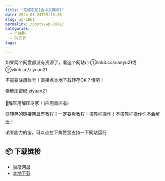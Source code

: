 ```yaml
---
title: "笼蝶恋花[含中文翻译]"
date: 2024-01-24T19:15:35
slug: wp-1861
permalink: /posts/wp-1861/
categories:
  - 广播剧
  - BL日抓
tags:

---
```


如果两个网盘都没有资源了，看这个网站👉①link3.cc/xianyu21或②vlink.cc/ziyuan21

不需要注册账号！直接点本地下载转存OK？懂吧！

🟢解压密码:ziyuan21

🔵解压用解压专家！(应用商店有)

🟡转存的链接网盘有教程！一定要看教程！按教程操作！不按教程操作你不会解压！

💰🈶能力的宝，可以点左下角赞赏支持一下网站运行

## 📦 下载链接
- [百度网盘](https://blziyuan21.com/pay-download/1861?key=263c00e561&down_id=0)
- [本地下载](https://blziyuan21.com/pay-download/1861?key=263c00e561&down_id=1)

